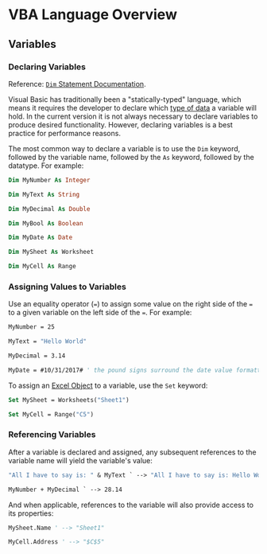 # VBA Language Overview

## Variables

### Declaring Variables

Reference: [`Dim` Statement Documentation](https://docs.microsoft.com/en-us/dotnet/visual-basic/language-reference/statements/dim-statement).

Visual Basic has traditionally been a "statically-typed" language, which means it requires the developer to declare which [type of data](/notes/visual-basic/datatypes.md) a variable will hold. In the current version it is not always necessary to declare variables to produce desired functionality. However, declaring variables is a best practice for performance reasons.

The most common way to declare a variable is to use the `Dim` keyword, followed by the variable name, followed by the `As` keyword, followed by the datatype. For example:

```vb
Dim MyNumber As Integer

Dim MyText As String

Dim MyDecimal As Double

Dim MyBool As Boolean

Dim MyDate As Date

Dim MySheet As Worksheet

Dim MyCell As Range
```

### Assigning Values to Variables

Use an equality operator (`=`) to assign some value on the right side of the `=` to a given variable on the left side of the `=`. For example:

```vb
MyNumber = 25

MyText = "Hello World"

MyDecimal = 3.14

MyDate = #10/31/2017# ' the pound signs surround the date value formatted as MM/DD/YYYY
```

To assign an [Excel Object](/notes/visual-basic/excel-objects.md) to a variable, use the `Set` keyword:

```vb
Set MySheet = Worksheets("Sheet1")

Set MyCell = Range("C5")
```

### Referencing Variables

After a variable is declared and assigned, any subsequent references to the variable name will yield the variable's value:

```vb
"All I have to say is: " & MyText ` --> "All I have to say is: Hello World"

MyNumber + MyDecimal ` --> 28.14
```

And when applicable, references to the variable will also provide access to its properties:

```vb
MySheet.Name ' --> "Sheet1"

MyCell.Address ' --> "$C$5"
```
